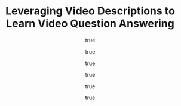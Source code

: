 ---
arxiv: 1611.04021
author:
- family: Zeng
  given: Kuo-Hao
  institute: Stanford University
- family: Chen
  given: Tseng-Hung
  institute: National Tsing Hua University
- family: Chuang
  given: Ching-Yao
  institute: National Tsing Hua University
- family: Liao
  given: Yuan-Hong
  institute: National Tsing Hua University
- family: Niebles
  given: Juan Carlos
  institute: Stanford University
- family: Sun
  given: Min
  institute: National Tsing Hua University
categories:
- zeng16a
keyname: zeng16a
layout: refuses
section: pre
title: Leveraging Video Descriptions to Learn Video Question Answering
---